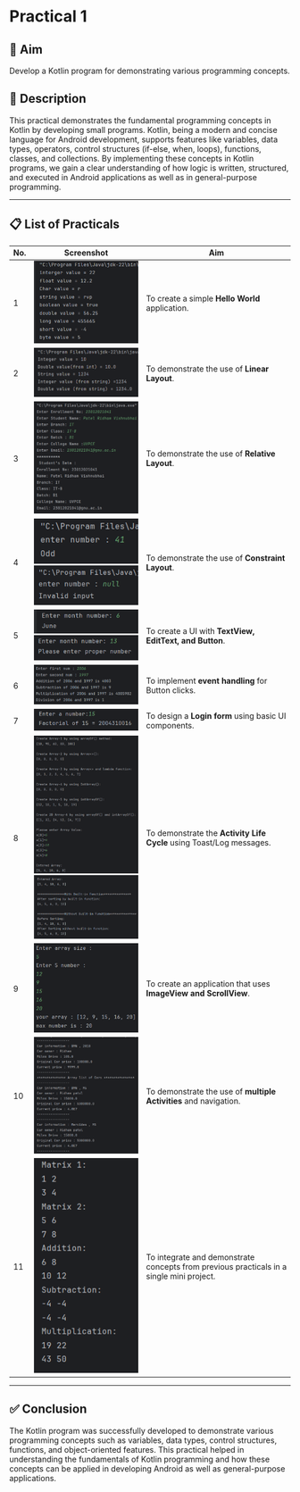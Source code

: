 # Practical 1

## 🎯 Aim
Develop a Kotlin program for demonstrating various programming concepts.

## 📖 Description
This practical demonstrates the fundamental programming concepts in Kotlin by developing small programs.
Kotlin, being a modern and concise language for Android development, supports features like variables, data types, operators, control structures (if-else, when, loops), functions, classes, and collections.
By implementing these concepts in Kotlin programs, we gain a clear understanding of how logic is written, structured, and executed in Android applications as well as in general-purpose programming.

---

## 📋 List of Practicals

| No. | Screenshot | Aim |
|-----|------------|-----|
| 1 | <img src="screenshots/p1.png" alt="Practical 1" width="200"/> | To create a simple **Hello World** application. |
| 2 | <img src="screenshots/p2.png" alt="Practical 2" width="200"/> | To demonstrate the use of **Linear Layout**. |
| 3 | <img src="screenshots/p3.png" alt="Practical 3" width="200"/> | To demonstrate the use of **Relative Layout**. |
| 4 | <img src="screenshots/p4.1.png" alt="Practical 4" width="200"/><img src="screenshots/p4.2.png" alt="Practical 4" width="200"/> | To demonstrate the use of **Constraint Layout**. |
| 5 | <img src="screenshots/p5.1.png" alt="Practical 5" width="200"/><img src="screenshots/p5.2.png" alt="Practical 5" width="200"/> | To create a UI with **TextView, EditText, and Button**. |
| 6 | <img src="screenshots/p6.png" alt="Practical 6" width="200"/> | To implement **event handling** for Button clicks. |
| 7 | <img src="screenshots/p7.png" alt="Practical 7" width="200"/> | To design a **Login form** using basic UI components. |
| 8 | <img src="screenshots/p8.1.png" alt="Practical 8" width="200"/><img src="screenshots/p8.2.png" alt="Practical 8" width="200"/> | To demonstrate the **Activity Life Cycle** using Toast/Log messages. |
| 9 | <img src="screenshots/p9.png" alt="Practical 9" width="200"/> | To create an application that uses **ImageView and ScrollView**. |
| 10 | <img src="screenshots/p10.png" alt="Practical 10" width="200"/> | To demonstrate the use of **multiple Activities** and navigation. |
| 11 | <img src="screenshots/p11.png" alt="Practical 11" width="200"/> | To integrate and demonstrate concepts from previous practicals in a single mini project. |

---

## ✅ Conclusion
The Kotlin program was successfully developed to demonstrate various programming concepts such as variables, data types, control structures, functions, and object-oriented features.
This practical helped in understanding the fundamentals of Kotlin programming and how these concepts can be applied in developing Android as well as general-purpose applications.


